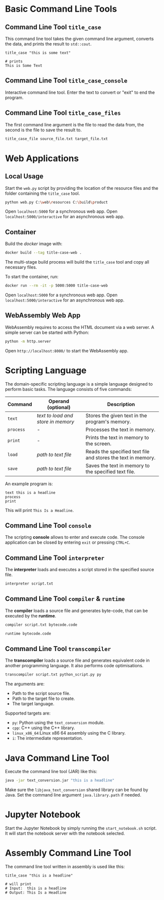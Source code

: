 
# Basic Command Line Tools

## Command Line Tool ```title_case```

This command line tool takes the given command line argument, converts the data, and prints the result to ```std::cout```.

```
title_case "this is some text"

# prints
This is Some Text
```

## Command Line Tool ```title_case_console```

Interactive command line tool. Enter the text to convert or "exit" to end the program.

## Command Line Tool ```title_case_files```

The first command line argument is the file to read the data from, the second is the file to save the result to.

```sh
title_case_file source_file.txt target_file.txt
```

# Web Applications

## Local Usage

Start the ```web.py``` script by providing the location of the resource files and the folder containing the ```title_case``` tool.

```sh
python web.py C:\web\resources C:\build\product
```

Open ```localhost:5000``` for a synchronous web app. Open ```localhost:5000/interactive``` for an asynchronous web app.

## Container

Build the *docker* image with:

```sh
docker build --tag title-case-web .
```

The multi-stage build process will build the ```title_case``` tool and copy all necessary files.


To start the container, run:

```sh
docker run --rm -it -p 5000:5000 title-case-web
```

Open ```localhost:5000``` for a synchronous web app. Open ```localhost:5000/interactive``` for an asynchronous web app.


## WebAssembly Web App

WebAssembly requires to access the HTML document via a web server. A simple server can be started with Python:

```sh
python -m http.server
```

Open ```http://localhost:8000/``` to start the WebAssembly app.


# Scripting Language

The domain-specific scripting language is a simple language designed to perform basic tasks. The language consists of five commands:

| Command | Operand (optional) | Description |
| --- | --- | --- |
| ```text``` | *text to load and store in memory* | Stores the given text in the program's memory. |
| ```process``` | - | Processes the text in memory. |
| ```print``` | - | Prints the text in memory to the screen. |
| ```load``` | *path to text file* | Reads the specified text file and stores the text in memory. |
| ```save``` | *path to text file* | Saves the text in memory to the specified text file. |

An example program is:

```
text this is a headline
process
print
```

This will print ```This Is a Headline```.

## Command Line Tool ```console```

The scripting **console** allows to enter and execute code. The console application can be closed by entering ```exit``` or pressing ```CTRL+C```.

## Command Line Tool ```interpreter```

The **interpreter** loads and executes a script stored in the specified source file.

```sh
interpreter script.txt
```

## Command Line Tool ```compiler``` & ```runtime```

The **compiler** loads a source file and generates byte-code, that can be executed by the **runtime**.

```sh
compiler script.txt bytecode.code

runtime bytecode.code
```

## Command Line Tool ```transcompiler```

The **transcompiler** loads a source file and generates equivalent code in another programming language.
It also performs code optimisations.


```sh
transcompiler script.txt python_script.py py
```

The arguments are:

* Path to the script source file.
* Path to the target file to create.
* The target language. 

Supported targets are:

* ```py```: Python using the ```text_conversion``` module.
* ```cpp```: C++ using the C++ library.
* ```linux_x86_64```:Linux x86 64 assembly using the C library.
* ```i```: The intermediate representation.

# Java Command Line Tool

Execute the command line tool (JAR) like this:

```sh
java -jar text_conversion.jar "this is a headline"
```

Make sure the ```libjava_text_conversion``` shared library can be found by Java. Set the command line argument ```java.library.path``` if needed.

# Jupyter Notebook

Start the Jupyter Notebook by simply running the ```start_notebook.sh``` script. It will start the notebook server with the notebook selected.

# Assembly Command Line Tool

The command line tool written in assembly is used like this:

```shell
title_case "this is a headline"

# will print
# Input:  this is a headline
# Output: This Is a Headline
```
